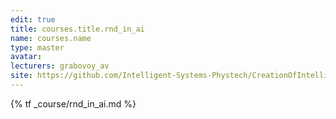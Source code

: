 ```yaml
---
edit: true
title: courses.title.rnd_in_ai
name: courses.name
type: master
avatar:
lecturers: grabovoy_av
site: https://github.com/Intelligent-Systems-Phystech/CreationOfIntelligentSystems
---
```


{% tf _course/rnd_in_ai.md %}
